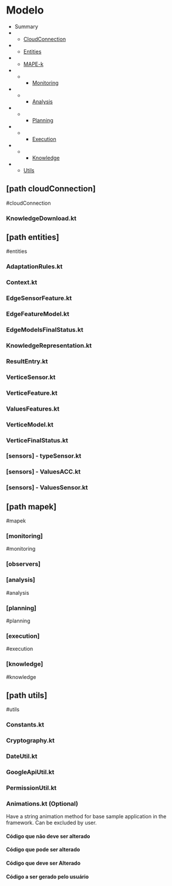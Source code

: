 # Modelo

- Summary
- - [CloudConnection](#cloudConnection)
- - [Entities](#entities)
- - [MAPE-k](#mapek)
- - - [Monitoring](#monitoring)
- - - [Analysis](#analysis)
- - - [Planning](#planning)
- - - [Execution](#execution)
- - - [Knowledge](#knowledge)
- - [Utils](#utils)




## [path cloudConnection]
#cloudConnection

### KnowledgeDownload.kt

## [path entities]
#entities

### AdaptationRules.kt

### Context.kt

### EdgeSensorFeature.kt

### EdgeFeatureModel.kt

### EdgeModelsFinalStatus.kt

### KnowledgeRepresentation.kt

### ResultEntry.kt

### VerticeSensor.kt

### VerticeFeature.kt

### ValuesFeatures.kt

### VerticeModel.kt

### VerticeFinalStatus.kt

### [sensors] -  typeSensor.kt

### [sensors] -  ValuesACC.kt

### [sensors] -  ValuesSensor.kt

## [path mapek]
#mapek

### [monitoring]
#monitoring

### [observers]

### [analysis]
#analysis

### [planning]
#planning

### [execution]
#execution

### [knowledge]
#knowledge

## [path utils]
#utils

### Constants.kt

### Cryptography.kt

### DateUtil.kt

### GoogleApiUtil.kt

### PermissionUtil.kt

### Animations.kt (Optional)

Have a string animation method for base sample application in the framework. Can be excluded by user.

#### Código que não deve ser alterado

#### Código que pode ser alterado

#### Código que deve ser Alterado

#### Código a ser gerado pelo usuário
